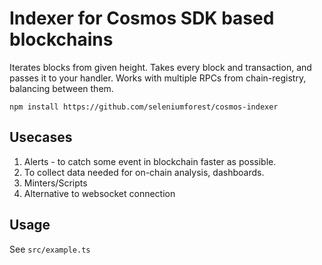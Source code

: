 # Indexer for Cosmos SDK based blockchains
Iterates blocks from given height. Takes every block and transaction, and passes it to your handler. Works with multiple RPCs from chain-registry, balancing between them.


```npm install https://github.com/seleniumforest/cosmos-indexer```

## Usecases

1. Alerts - to catch some event in blockchain faster as possible. 
2. To collect data needed for on-chain analysis, dashboards. 
3. Minters/Scripts
4. Alternative to websocket connection

## Usage

See  ```src/example.ts```